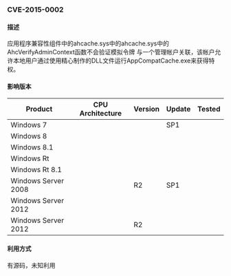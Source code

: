 ### CVE-2015-0002

#### 描述

应用程序兼容性组件中的ahcache.sys中的ahcache.sys中的AhcVerifyAdminContext函数不会验证模拟令牌 与一个管理帐户关联，该帐户允许本地用户通过使用精心制作的DLL文件运行AppCompatCache.exe来获得特权。

#### 影响版本

| Product             | CPU Architecture | Version | Update | Tested |
| ------------------- | ---------------- | ------- | ------ | ------ |
| Windows 7           |                  |         | SP1    |        |
| Windows 8           |                  |         |        |        |
| Windows 8.1         |                  |         |        |        |
| Windows Rt          |                  |         |        |        |
| Windows Rt 8.1      |                  |         |        |        |
| Windows Server 2008 |                  | R2      | SP1    |        |
| Windows Server 2012 |                  |         |        |        |
| Windows Server 2012 |                  | R2      |        |        |

#### 利用方式

有源码，未知利用